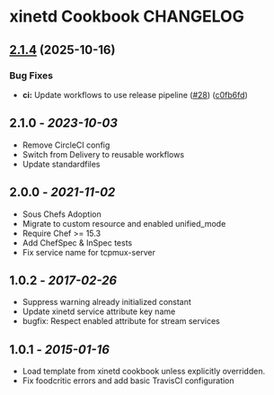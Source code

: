# xinetd Cookbook CHANGELOG

## [2.1.4](https://github.com/sous-chefs/xinetd/compare/2.1.3...v2.1.4) (2025-10-16)


### Bug Fixes

* **ci:** Update workflows to use release pipeline ([#28](https://github.com/sous-chefs/xinetd/issues/28)) ([c0fb6fd](https://github.com/sous-chefs/xinetd/commit/c0fb6fd8d757670432db9e8995a351facd14df92))

## 2.1.0 - *2023-10-03*

* Remove CircleCI config
* Switch from Delivery to reusable workflows
* Update standardfiles

## 2.0.0 - *2021-11-02*

* Sous Chefs Adoption
* Migrate to custom resource and enabled unified_mode
* Require Chef >= 15.3
* Add ChefSpec & InSpec tests
* Fix service name for tcpmux-server

## 1.0.2 - *2017-02-26*

* Suppress warning already initialized constant
* Update xinetd service attribute key name
* bugfix: Respect enabled attribute for stream services

## 1.0.1 - *2015-01-16*

* Load template from xinetd cookbook unless explicitly overridden.
* Fix foodcritic errors and add basic TravisCI configuration
